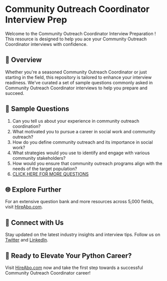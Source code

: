 # Community Outreach Coordinator Interview Prep

Welcome to the Community Outreach Coordinator Interview Preparation ! This resource is designed to help you ace your Community Outreach Coordinator interviews with confidence.

## 🚀 Overview

Whether you're a seasoned Community Outreach Coordinator or just starting in the field, this repository is tailored to enhance your interview readiness. We've curated a set of sample questions commonly asked in Community Outreach Coordinator interviews to help you prepare and succeed.

## 📝 Sample Questions

1. Can you tell us about your experience in community outreach coordination?
2. What motivated you to pursue a career in social work and community outreach?
3. How do you define community outreach and its importance in social work?
4. What strategies would you use to identify and engage with various community stakeholders?
5. How would you ensure that community outreach programs align with the needs of the target population?
6. [CLICK HERE FOR MORE QUESTIONS](https://hireabo.com/job/13_0_15/Community%20Outreach%20Coordinator)

## 🌐 Explore Further

For an extensive question bank and more resources across 5,000 fields, visit [HireAbo.com](https://www.hireabo.com).

## 📱 Connect with Us

Stay updated on the latest industry insights and interview tips. Follow us on [Twitter](https://twitter.com/hireabo) and [LinkedIn](https://www.linkedin.com/in/hire-abo-3609972a8/).

## 🚀 Ready to Elevate Your Python Career?

Visit [HireAbo.com](https://www.hireabo.com) now and take the first step towards a successful Community Outreach Coordinator career!